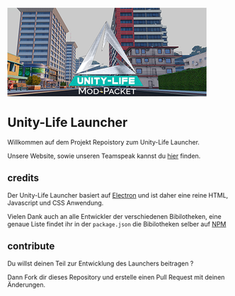 ![Banner](resources/img/ul.png)

# Unity-Life Launcher

Willkommen auf dem Projekt Repoistory zum Unity-Life Launcher.

Unsere Website, sowie unseren Teamspeak kannst du [hier](https://Unity-Life.de/) finden.

## credits

Der Unity-Life Launcher basiert auf [Electron](http://electron.atom.io/) und ist daher eine reine HTML, Javascript und CSS Anwendung.

Vielen Dank auch an alle Entwickler der verschiedenen Bibilotheken, eine genaue Liste findet ihr in der `package.json` die Bibilotheken selber auf [NPM](https://www.npmjs.com/)

## contribute

Du willst deinen Teil zur Entwicklung des Launchers beitragen ?  

Dann Fork dir dieses Repository und erstelle einen Pull Request mit deinen Änderungen.
